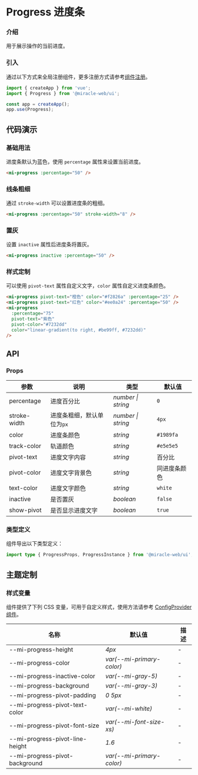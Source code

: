 # Progress 进度条

### 介绍

用于展示操作的当前进度。

### 引入

通过以下方式来全局注册组件，更多注册方式请参考[组件注册](#/zh-CN/advanced-usage#zu-jian-zhu-ce)。

```js
import { createApp } from 'vue';
import { Progress } from '@miracle-web/ui';

const app = createApp();
app.use(Progress);
```

## 代码演示

### 基础用法

进度条默认为蓝色，使用 `percentage` 属性来设置当前进度。

```html
<mi-progress :percentage="50" />
```

### 线条粗细

通过 `stroke-width` 可以设置进度条的粗细。

```html
<mi-progress :percentage="50" stroke-width="8" />
```

### 置灰

设置 `inactive` 属性后进度条将置灰。

```html
<mi-progress inactive :percentage="50" />
```

### 样式定制

可以使用 `pivot-text` 属性自定义文字，`color` 属性自定义进度条颜色。

```html
<mi-progress pivot-text="橙色" color="#f2826a" :percentage="25" />
<mi-progress pivot-text="红色" color="#ee0a24" :percentage="50" />
<mi-progress
  :percentage="75"
  pivot-text="紫色"
  pivot-color="#7232dd"
  color="linear-gradient(to right, #be99ff, #7232dd)"
/>
```

## API

### Props

| 参数 | 说明 | 类型 | 默认值 |
| --- | --- | --- | --- |
| percentage | 进度百分比 | _number \| string_ | `0` |
| stroke-width | 进度条粗细，默认单位为`px` | _number \| string_ | `4px` |
| color | 进度条颜色 | _string_ | `#1989fa` |
| track-color | 轨道颜色 | _string_ | `#e5e5e5` |
| pivot-text | 进度文字内容 | _string_ | 百分比 |
| pivot-color | 进度文字背景色 | _string_ | 同进度条颜色 |
| text-color | 进度文字颜色 | _string_ | `white` |
| inactive | 是否置灰 | _boolean_ | `false` |
| show-pivot | 是否显示进度文字 | _boolean_ | `true` |

### 类型定义

组件导出以下类型定义：

```ts
import type { ProgressProps, ProgressInstance } from '@miracle-web/ui';
```

## 主题定制

### 样式变量

组件提供了下列 CSS 变量，可用于自定义样式，使用方法请参考 [ConfigProvider 组件](#/zh-CN/config-provider)。

| 名称                            | 默认值                    | 描述 |
| ------------------------------- | ------------------------- | ---- |
| --mi-progress-height            | _4px_                     | -    |
| --mi-progress-color             | _var(--mi-primary-color)_ | -    |
| --mi-progress-inactive-color    | _var(--mi-gray-5)_        | -    |
| --mi-progress-background        | _var(--mi-gray-3)_        | -    |
| --mi-progress-pivot-padding     | _0 5px_                   | -    |
| --mi-progress-pivot-text-color  | _var(--mi-white)_         | -    |
| --mi-progress-pivot-font-size   | _var(--mi-font-size-xs)_  | -    |
| --mi-progress-pivot-line-height | _1.6_                     | -    |
| --mi-progress-pivot-background  | _var(--mi-primary-color)_ | -    |
